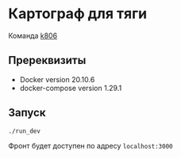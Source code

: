 # Картограф для тяги

Команда [k806](https://k806.ru/)

## Пререквизиты

- Docker version 20.10.6
- docker-compose version 1.29.1

## Запуск

```bash
./run_dev
```

Фронт будет доступен по адресу `localhost:3000`

